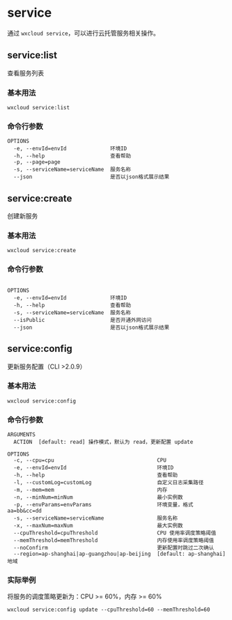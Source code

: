 # service

通过 `wxcloud service`，可以进行云托管服务相关操作。

## service:list

查看服务列表

### 基本用法

```bash:no-line-numbers
wxcloud service:list
```

### 命令行参数

```bash:no-line-numbers
OPTIONS
  -e, --envId=envId              环境ID
  -h, --help                     查看帮助
  -p, --page=page
  -s, --serviceName=serviceName  服务名称
  --json                         是否以json格式展示结果

```

## service:create

创建新服务

### 基本用法

```bash:no-line-numbers
wxcloud service:create
```

### 命令行参数

```bash:no-line-numbers

OPTIONS
  -e, --envId=envId              环境ID
  -h, --help                     查看帮助
  -s, --serviceName=serviceName  服务名称
  --isPublic                     是否开通外网访问
  --json                         是否以json格式展示结果

```

## service:config

更新服务配置（CLI >2.0.9）

### 基本用法

```bash:no-line-numbers
wxcloud service:config
```

### 命令行参数

```bash:no-line-numbers
ARGUMENTS
  ACTION  [default: read] 操作模式，默认为 read，更新配置 update

OPTIONS
  -c, --cpu=cpu                                 CPU
  -e, --envId=envId                             环境ID
  -h, --help                                    查看帮助
  -l, --customLog=customLog                     自定义日志采集路径
  -m, --mem=mem                                 内存
  -n, --minNum=minNum                           最小实例数
  -p, --envParams=envParams                     环境变量，格式aa=bb&cc=dd
  -s, --serviceName=serviceName                 服务名称
  -x, --maxNum=maxNum                           最大实例数
  --cpuThreshold=cpuThreshold                   CPU 使用率调度策略阈值
  --memThreshold=memThreshold                   内存使用率调度策略阈值
  --noConfirm                                   更新配置时跳过二次确认
  --region=ap-shanghai|ap-guangzhou|ap-beijing  [default: ap-shanghai] 地域
```

### 实际举例

将服务的调度策略更新为：CPU >= 60%，内存 >= 60%

```bash:no-line-numbers
wxcloud service:config update --cpuThreshold=60 --memThreshold=60
```